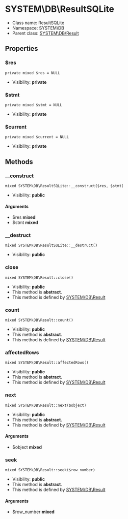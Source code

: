 SYSTEM\DB\ResultSQLite
===============






* Class name: ResultSQLite
* Namespace: SYSTEM\DB
* Parent class: [SYSTEM\DB\Result](SYSTEM-DB-Result.md)





Properties
----------


### $res

    private mixed $res = NULL





* Visibility: **private**


### $stmt

    private mixed $stmt = NULL





* Visibility: **private**


### $current

    private mixed $current = NULL





* Visibility: **private**


Methods
-------


### __construct

    mixed SYSTEM\DB\ResultSQLite::__construct($res, $stmt)





* Visibility: **public**


#### Arguments
* $res **mixed**
* $stmt **mixed**



### __destruct

    mixed SYSTEM\DB\ResultSQLite::__destruct()





* Visibility: **public**




### close

    mixed SYSTEM\DB\Result::close()





* Visibility: **public**
* This method is **abstract**.
* This method is defined by [SYSTEM\DB\Result](SYSTEM-DB-Result.md)




### count

    mixed SYSTEM\DB\Result::count()





* Visibility: **public**
* This method is **abstract**.
* This method is defined by [SYSTEM\DB\Result](SYSTEM-DB-Result.md)




### affectedRows

    mixed SYSTEM\DB\Result::affectedRows()





* Visibility: **public**
* This method is **abstract**.
* This method is defined by [SYSTEM\DB\Result](SYSTEM-DB-Result.md)




### next

    mixed SYSTEM\DB\Result::next($object)





* Visibility: **public**
* This method is **abstract**.
* This method is defined by [SYSTEM\DB\Result](SYSTEM-DB-Result.md)


#### Arguments
* $object **mixed**



### seek

    mixed SYSTEM\DB\Result::seek($row_number)





* Visibility: **public**
* This method is **abstract**.
* This method is defined by [SYSTEM\DB\Result](SYSTEM-DB-Result.md)


#### Arguments
* $row_number **mixed**


